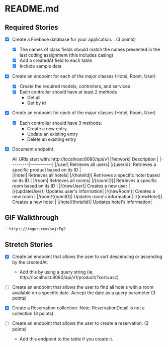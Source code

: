 # **README.md**

## **Required Stories**
- [x] Create a Firebase database for your application. . (3 points)
    - [x] The names of class fields should match the names presented in the last coding                 assignment (this includes casing)
    - [x] Add a createdAt field to each table
    - [x] Include sample data

- [x] Create an endpoint for each of the major classes (Hotel, Room, User)
    - [x] Create the required models, controllers, and services
    - [x] Each controller should have at least 2 methods
        - Get all
        - Get by id
- [x] Create an endpoint for each of the major classes (Hotel, Room, User)
    - [x] Each controller should have 3 methods:
        -   Create a new entry
        -   Update an existing entry
        -   Delete an existing entry
- [x] Document endpoint      

   All URIs start with: http://localhost:8080/api/v1
   |Network| Description |
   |---------|-----------|
   |/user|	Retrieves all users|
   |/{userId}| Retrieves a specific product based on its ID  |   
   |/hotel| Retrieves all hotels|
   |/{hotelId}| Retrieves a specific hotel based on its ID  |
   |/room|	Retrieves all rooms|
   |/{roomID}| Retrieves a specific room  based on its ID  |
   |/{newUser}| Creates a new user  |
   |/{updateUser}| Updates user's information|
   |/{newRoom}| Creates a new room  |
   |/room/{roomID}| Updates room's information|
   |/{newHotel}| Creates a new hotel  |
   |/hotel/{hotelid}| Updates hotel's information|

## **GIF Walkthrough**
    - https://imgur.com/sojcFg2
## **Stretch Stories**
 - [x] Create an endpoint that allows the user to sort descending or ascending by the createdAt.
     -  Add this by using a query string (ie, http://localhost:8080/api/v1/product/?sort=asc)
       
 - [ ] Create an endpoint that allows the user to find all hotels with a room available on a specific date. Accept the date as a query parameter (3 points)
    
 - [x] Create a Reservation collection. Note: ReservationDetail is not a collection (3 points)
    
 - [ ] Create an endpoint that allows the user to create a reservation. (2 points)
     - Add this endpoint to the table if you create it.
      


